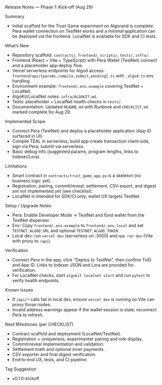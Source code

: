 Release Notes — Phase 1: Kick‑off (Aug 29)

Summary
- Initial scaffold for the Trust Game experiment on Algorand is complete. Pera wallet connection on TestNet works and a minimal application can be deployed via the frontend. LocalNet is available for SDK and CI tests.

What’s New
- Repository scaffold: `contracts/`, `frontend/`, `scripts/`, `tests/`, `infra/`.
- Frontend (React + Vite + TypeScript) with Pera Wallet (TestNet) connect and a placeholder app‑deploy flow.
- Vercel serverless endpoints for Algod access: `frontend/api/{params,compile,submit,pending}.ts` with `_algod.ts` env handling.
- Environment example: `frontend/.env.example` covering TestNet + LocalNet.
- AlgoKit/LocalNet notes: `infra/ALGOKIT.md`.
- Tests: placeholder + LocalNet health checks in `tests/`.
- Documentation: Updated `README.md` with Runbook and `CHECKLIST.md` marked complete for Aug 29.

Implemented Scope
- Connect Pera (TestNet) and deploy a placeholder application (App ID surfaced in UI).
- Compile TEAL in serverless, build app‑create transaction client‑side, sign via Pera, submit via serverless.
- Basic debug info (suggested params, program lengths, links to Indexer/Lora).

Limitations
- Smart contract in `contracts/trust_game_app.py` is a skeleton (no business logic yet).
- Registration, pairing, commit/reveal, settlement, CSV export, and digest are not implemented yet (see checklist).
- LocalNet is intended for SDK/CI only; wallet UX targets TestNet.

Setup / Upgrade Notes
- Pera: Enable Developer Mode → TestNet and fund wallet from the TestNet dispenser.
- Env: Copy `frontend/.env.example` to `frontend/.env.local` and set `TESTNET_ALGOD_URL` and optional `TESTNET_ALGOD_TOKEN`.
- Local dev: run `vercel dev` (serverless on :3000) and `npm run dev` (Vite with proxy to `/api`).

Verification
- Connect Pera in the app, click “Deploy to TestNet”, then confirm TxID and App ID. Links to Indexer JSON and Lora are provided for verification.
- For LocalNet checks, start `algokit localnet start` and run `pytest` to verify health endpoints.

Known Issues
- If `/api/*` calls fail in local dev, ensure `vercel dev` is running so Vite can proxy those routes.
- Invalid address warnings appear if the wallet session is stale; reconnect Pera to refresh.

Next Milestones (per CHECKLIST)
- Contract scaffold and deployment (LocalNet/TestNet).
- Registration + uniqueness, experimenter pairing and role display.
- Commit/reveal implementation and validation.
- Settlement math and optional inner payments.
- CSV exporter and final digest verification.
- End‑to‑end UX, tests, and CI pipeline.

Tag Suggestion
- v0.1.0-kickoff

